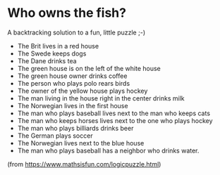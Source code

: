# Who owns the fish?

A backtracking solution to a fun, little puzzle ;-) 

- The Brit lives in a red house
- The Swede keeps dogs
- The Dane drinks tea
- The green house is on the left of the white house
- The green house owner drinks coffee
- The person who plays polo rears birds
- The owner of the yellow house plays hockey
- The man living in the house right in the center drinks milk
- The Norwegian lives in the first house
- The man who plays baseball lives next to the man who keeps cats
- The man who keeps horses lives next to the one who plays hockey
- The man who plays billiards drinks beer
- The German plays soccer
- The Norwegian lives next to the blue house
- The man who plays baseball has a neighbor who drinks water.

(from https://www.mathsisfun.com/logicpuzzle.html)
